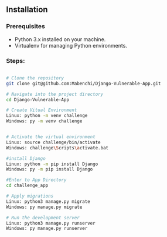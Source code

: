 ## Installation

### Prerequisites
- Python 3.x installed on your machine.
- Virtualenv for managing Python environments.

### Steps:


```bash

# Clone the repository
git clone git@github.com:Mabenchi/Django-Vulnerable-App.git

# Navigate into the project directory
cd Django-Vulnerable-App

# Create Vitual Environment
Linux: python -m venv challenge
Windows: py -m venv challenge


# Activate the virtual environment
Linux: source challenge/bin/activate
Windows: challenge\Scripts\activate.bat

#install Django
Linux: python -m pip install Django
Windows: py -m pip install Django

#Enter to App Directory
cd challenge_app

# Apply migrations
Linux: python3 manage.py migrate
Windows: py manage.py migrate

# Run the development server
Linux: python3 manage.py runserver
Windows: py manage.py runserver
```

